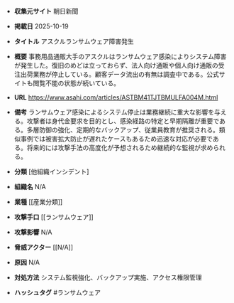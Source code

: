 - **収集元サイト**
朝日新聞

- **掲載日**
2025-10-19

- **タイトル**
アスクルランサムウェア障害発生

- **概要**
事務用品通販大手のアスクルはランサムウェア感染によりシステム障害が発生した。復旧のめどは立っておらず、法人向け通販や個人向け通販の受注出荷業務が停止している。顧客データ流出の有無は調査中である。公式サイトも閲覧不能の状態が続いている。

- **URL**
https://www.asahi.com/articles/ASTBM41TJTBMULFA004M.html

- **備考**
ランサムウェア感染によるシステム停止は業務継続に重大な影響を与える。攻撃者は身代金要求を目的とし、感染経路の特定と早期隔離が重要である。多層防御の強化、定期的なバックアップ、従業員教育が推奨される。類似事例では被害拡大防止が遅れたケースもあるため迅速な対応が必要である。将来的には攻撃手法の高度化が予想されるため継続的な監視が求められる。

- **分類**
[他組織インシデント]

- **組織名**
N/A

- **業種**
[[産業分類]]

- **攻撃手口**
[[ランサムウェア]]

- **攻撃影響**
N/A

- **脅威アクター**
[[N/A]]

- **原因**
N/A

- **対処方法**
システム監視強化、バックアップ実施、アクセス権限管理

- **ハッシュタグ**
#ランサムウェア
